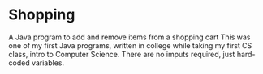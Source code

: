 # Shopping
A Java program to add and remove items from a shopping cart
This was one of my first Java programs, 
written in college while taking my first CS class, intro to Computer Science.
There are no imputs required, just hard-coded variables.

